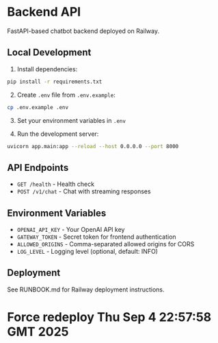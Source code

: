 # Backend API

FastAPI-based chatbot backend deployed on Railway.

## Local Development

1. Install dependencies:
```bash
pip install -r requirements.txt
```

2. Create `.env` file from `.env.example`:
```bash
cp .env.example .env
```

3. Set your environment variables in `.env`

4. Run the development server:
```bash
uvicorn app.main:app --reload --host 0.0.0.0 --port 8000
```

## API Endpoints

- `GET /health` - Health check
- `POST /v1/chat` - Chat with streaming responses

## Environment Variables

- `OPENAI_API_KEY` - Your OpenAI API key
- `GATEWAY_TOKEN` - Secret token for frontend authentication
- `ALLOWED_ORIGINS` - Comma-separated allowed origins for CORS
- `LOG_LEVEL` - Logging level (optional, default: INFO)

## Deployment

See RUNBOOK.md for Railway deployment instructions.
# Force redeploy Thu Sep  4 22:57:58 GMT 2025
